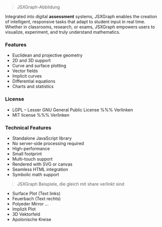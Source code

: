 > JSXGraph-Abbildung

Integrated into digital __assessment__ systems, JSXGraph enables the creation of intelligent, responsive tasks that adapt to student input in real time. Whether in classrooms, research, or exams, JSXGraph empowers users to visualize, experiment, and truly understand mathematics.

### Features

- Euclidean and projective geometry
- 2D and 3D support
- Curve and surface plotting
- Vector fields
- Implicit curves
- Differential equations
- Charts and statistics

### License

- LGPL – Lesser GNU General Public License %%% Verlinken
- MIT license %%% Verlinken


### Technical Features

- Standalone JavaScript library
- No server-side processing required
- High-performance
- Small footprint
- Multi-touch support
- Rendered with SVG or canvas
- Seamless HTML integration
- Symbolic math support




> JSXGraph Beispiele, die gleich mit share verlinkt sind

- Surface Plot (Text links)
- Feuerbach (Text rechts)
- Polyeder Mirror ...
- Implizit Plot
- 3D Vektorfeld
- Apolonische Kreise